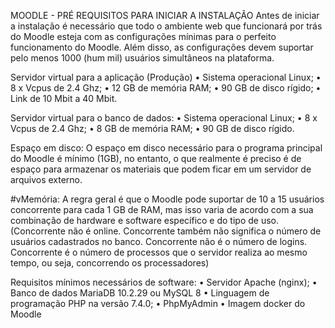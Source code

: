 MOODLE - PRÉ REQUISITOS PARA INICIAR A INSTALAÇÃO
Antes de iniciar a instalação é necessário que todo o ambiente web que funcionará por trás do Moodle esteja com as configurações mínimas para o perfeito funcionamento do Moodle. Além disso, as configurações devem suportar pelo menos 1000 (hum mil) usuários simultâneos na plataforma.

Servidor virtual para a aplicação (Produção)
  • Sistema operacional Linux; 
  • 8 x Vcpus de 2.4 Ghz; 
  • 12 GB de memória RAM; 
  • 90 GB de disco rígido; 
  • Link de 10 Mbit a 40 Mbit.

Servidor virtual para o banco de dados:
  • Sistema operacional Linux; • 8 x Vcpus de 2.4 Ghz; • 8 GB de memória RAM; • 90 GB de disco rígido.

Espaço em disco:
O espaço em disco necessário para o programa principal do Moodle é mínimo (1GB), no entanto, o que realmente é preciso é de espaço para armazenar os materiais que podem ficar em um servidor de arquivos externo.

#vMemória: A regra geral é que o Moodle pode suportar de 10 a 15 usuários concorrente para cada 1 GB de RAM, mas isso varia de acordo com a sua combinação de hardware e software específico e do tipo de uso. (Concorrente não é online. Concorrente também não significa o número de usuários cadastrados no banco. Concorrente não é o número de logins. Concorrente é o número de processos que o servidor realiza ao mesmo tempo, ou seja, concorrendo os processadores)

Requisitos mínimos necessários de software:
• Servidor Apache (nginx); • Banco de dados MariaDB 10.2.29 ou MySQL 8 • Linguagem de programação PHP na versão 7.4.0; • PhpMyAdmin • Imagem docker do Moodle

